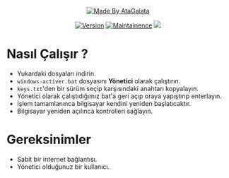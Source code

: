 <p align="center">
  <a href="https://instagram.com/dxmrr_ayberk"><img title="Made By AtaGalata" src="https://img.shields.io/badge/Made%20By-AtaGalata-green?style=for-the-badge"></a>
</p>
<p align="center">
  <a href="https://github.com/AtaGalata/windows-activer/"><img title="Version" src="https://img.shields.io/badge/Version-1.0.0-blue"></a>
  <a href="https://github.com/AtaGalata/"><img title="Maintainence" src="https://img.shields.io/badge/Bakımlı%20mı%3F-Evet-blue"></a>
   <a href="https://visitcount.itsvg.in">
    <img src="https://visitcount.itsvg.in/api?id=AtaGalata3&label=Ziyaret%C3%A7i%20Say%C4%B1s%C4%B1&color=12&icon=0&pretty=false" />
  </a>
</p>

# Nasıl Çalışır ?

* Yukardaki dosyaları indirin.
* `windows-activer.bat` dosyasını **Yönetici** olarak çalıştırın.
* `keys.txt`'den bir sürüm seçip karşısındaki anahtarı kopyalayın.
* Yönetici olarak çalıştıdığımız bat'a geri açıp oraya yapıştırıp enterlayın.
* İşlem tamamlanınca bilgisayar kendini yeniden başlatıcaktır.
* Bilgisayar yeniden açılınca kontrolleri sağlayın.

# Gereksinimler

* Sabit bir internet bağlantısı.
* Yönetici olduğunuz bir kullanıcı.


